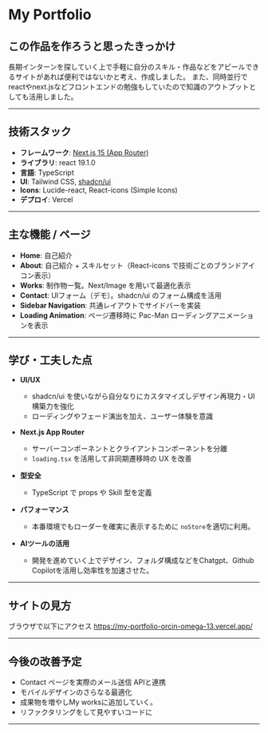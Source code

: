 # My Portfolio

## この作品を作ろうと思ったきっかけ

長期インターンを探していく上で手軽に自分のスキル・作品などをアピールできるサイトがあれば便利ではないかと考え、作成しました。
また、同時並行でreactやnext.jsなどフロントエンドの勉強もしていたので知識のアウトプットとしても活用しました。

---

## 技術スタック

- **フレームワーク**: [Next.js 15 (App Router)](https://nextjs.org/)
- **ライブラリ**: react 19.1.0
- **言語**: TypeScript
- **UI**: Tailwind CSS, [shadcn/ui](https://ui.shadcn.com/)
- **Icons**: Lucide-react, React-icons (Simple Icons)
- **デプロイ**: Vercel

---

## 主な機能 / ページ

- **Home**: 自己紹介
- **About**: 自己紹介 + スキルセット（React-icons で技術ごとのブランドアイコン表示）
- **Works**: 制作物一覧。Next/Image を用いて最適化表示
- **Contact**: UIフォーム（デモ）。shadcn/ui のフォーム構成を活用
- **Sidebar Navigation**: 共通レイアウトでサイドバーを実装
- **Loading Animation**: ページ遷移時に Pac-Man ローディングアニメーションを表示  

---

## 学び・工夫した点

- **UI/UX**  
  - shadcn/ui を使いながら自分なりにカスタマイズしデザイン再現力・UI構築力を強化
  - ローディングやフェード演出を加え、ユーザー体験を意識

- **Next.js App Router**  
  - サーバーコンポーネントとクライアントコンポーネントを分離  
  - `loading.tsx` を活用して非同期遷移時の UX を改善

- **型安全**  
  - TypeScript で props や Skill 型を定義

- **パフォーマンス**  
  - 本番環境でもローダーを確実に表示するために `noStore`を適切に利用。
 
- **AIツールの活用**
  - 開発を進めていく上でデザイン、フォルダ構成などをChatgpt、Github Copilotを活用し効率性を加速させた。
---


## サイトの見方
ブラウザで以下にアクセス
https://my-portfolio-orcin-omega-13.vercel.app/

---


## 今後の改善予定

- Contact ページを実際のメール送信 APIと連携  
- モバイルデザインのさらなる最適化
- 成果物を増やしMy worksに追加していく。
- リファクタリングをして見やすいコードに

---



